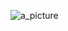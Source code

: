 ![a_picture](https://github.com/quang-Ivan/Image-Hosting-1/blob/master/0023_waifu2x_art_noise3_scale_tta_1.png?raw=true)
